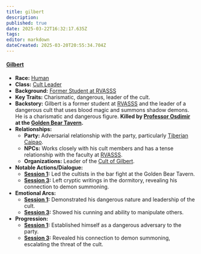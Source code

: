 ```yaml
---
title: gilbert
description: 
published: true
date: 2025-03-22T16:32:17.635Z
tags: 
editor: markdown
dateCreated: 2025-03-20T20:55:34.704Z
---
```


#### **[Gilbert](/characters/gilbert)**  
- **Race:** [Human](/races/human)  
- **Class:** [Cult Leader](/classes/cult-leader)  
- **Background:** [Former Student at RVASSS](/backgrounds/former-student-at-rvasss)  
- **Key Traits:** Charismatic, dangerous, leader of the cult.  
- **Backstory:** Gilbert is a former student at [RVASSS](/locations/rvasss) and the leader of a dangerous cult that uses blood magic and summons shadow demons. He is a charismatic and dangerous figure.  **Killed by [Professor Osdimir](/characters/professor-osdimir-lataniel-dera-vrentica) at the [Golden Bear Tavern](/locations/golden-bear-tavern).**
- **Relationships:**  
  - **Party:** Adversarial relationship with the party, particularly [Tiberian Caipao](/characters/tiberian-caipao).  
  - **NPCs:** Works closely with his cult members and has a tense relationship with the faculty at [RVASSS](/locations/rvasss).  
  - **Organizations:** Leader of the [Cult of Gilbert](/organizations/cult-of-gilbert).  
- **Notable Actions/Dialogue:**  
  - **[Session 1](/session/session-1):** Led the cultists in the bar fight at the Golden Bear Tavern.  
  - **[Session 3](/session/session-3):** Left cryptic writings in the dormitory, revealing his connection to demon summoning.  
- **Emotional Arcs:**  
  - **[Session 1](/session/session-1):** Demonstrated his dangerous nature and leadership of the cult.  
  - **[Session 3](/session/session-3):** Showed his cunning and ability to manipulate others.  
- **Progression:**  
  - **[Session 1](/session/session-1):** Established himself as a dangerous adversary to the party.  
  - **[Session 3](/session/session-3):** Revealed his connection to demon summoning, escalating the threat of the cult.  